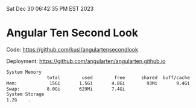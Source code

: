 Sat Dec 30 06:42:35 PM EST 2023

# Angular Ten Second Look

Code: https://github.com/kusl/angulartensecondlook

Deployment: https://github.com/angularten/angularten.github.io

```bash
System Memory
               total        used        free      shared  buff/cache   available
Mem:            15Gi       1.5Gi       4.8Gi        93Mi       9.4Gi        13Gi
Swap:          8.0Gi       629Mi       7.4Gi
System Storage
1.2G	.
```
```bash
